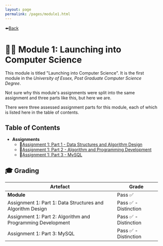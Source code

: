 ```yaml
---
layout: page
permalink: /pages/module1.html
---
```


⬅️[Back](/index.html)

# 🧑‍💻 Module 1: Launching into Computer Science

This module is titled "Launching into Computer Science". It is the first module in the _University of Essex, Post Graduate Computer Science Degree_.

Not sure why this module's assignments were split into the same assignment and three parts like this, but here we are.

There were three assessed assignment parts for this module, each of which is listed here in the table of contents.

## Table of Contents

- **Assignments**
    - 📃[Assignment 1: Part 1 - Data Structures and Algorithm Design](/pages/module1/assignment1/part1/m1a1p1.html)
    - 📃[Assignment 1: Part 2 - Algorithm and Programming Development](/pages/module1/assignment1/part2/m1a1p2.html)
    - 📃[Assignment 1: Part 3 - MySQL](/pages/module1/assignment1/part3/m1a1p3.html)

## 🎓 Grading

| Artefact                                                    | Grade                |
| ----------------------------------------------------------- | -------------------- |
| **Module** | Pass ✅ |
| Assignment 1: Part 1: Data Structures and Algorithm Design  | Pass ✅ - Distinction |
| Assignment 1: Part 2: Algorithm and Programming Development | Pass ✅ - Distinction |
| Assignment 1: Part 3: MySQL                                 | Pass ✅ - Distinction |
